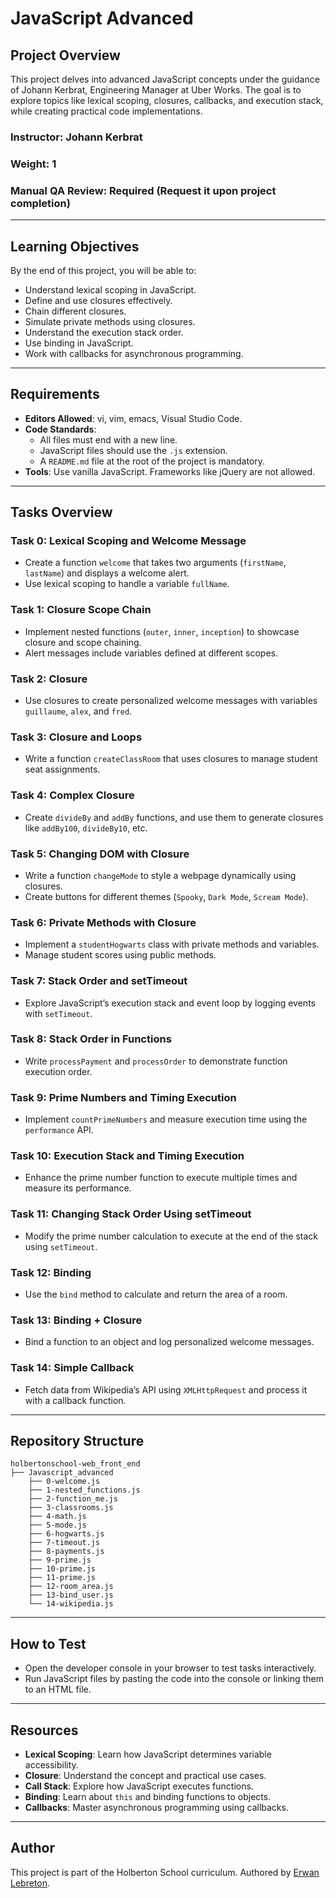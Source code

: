 # JavaScript Advanced

## Project Overview
This project delves into advanced JavaScript concepts under the guidance of Johann Kerbrat, Engineering Manager at Uber Works. The goal is to explore topics like lexical scoping, closures, callbacks, and execution stack, while creating practical code implementations.

### Instructor: Johann Kerbrat
### Weight: 1
### Manual QA Review: Required (Request it upon project completion)

---

## Learning Objectives
By the end of this project, you will be able to:
- Understand lexical scoping in JavaScript.
- Define and use closures effectively.
- Chain different closures.
- Simulate private methods using closures.
- Understand the execution stack order.
- Use binding in JavaScript.
- Work with callbacks for asynchronous programming.

---

## Requirements
- **Editors Allowed**: vi, vim, emacs, Visual Studio Code.
- **Code Standards**:
  - All files must end with a new line.
  - JavaScript files should use the `.js` extension.
  - A `README.md` file at the root of the project is mandatory.
- **Tools**: Use vanilla JavaScript. Frameworks like jQuery are not allowed.

---

## Tasks Overview

### Task 0: Lexical Scoping and Welcome Message
- Create a function `welcome` that takes two arguments (`firstName`, `lastName`) and displays a welcome alert.
- Use lexical scoping to handle a variable `fullName`.

### Task 1: Closure Scope Chain
- Implement nested functions (`outer`, `inner`, `inception`) to showcase closure and scope chaining.
- Alert messages include variables defined at different scopes.

### Task 2: Closure
- Use closures to create personalized welcome messages with variables `guillaume`, `alex`, and `fred`.

### Task 3: Closure and Loops
- Write a function `createClassRoom` that uses closures to manage student seat assignments.

### Task 4: Complex Closure
- Create `divideBy` and `addBy` functions, and use them to generate closures like `addBy100`, `divideBy10`, etc.

### Task 5: Changing DOM with Closure
- Write a function `changeMode` to style a webpage dynamically using closures.
- Create buttons for different themes (`Spooky`, `Dark Mode`, `Scream Mode`).

### Task 6: Private Methods with Closure
- Implement a `studentHogwarts` class with private methods and variables.
- Manage student scores using public methods.

### Task 7: Stack Order and setTimeout
- Explore JavaScript’s execution stack and event loop by logging events with `setTimeout`.

### Task 8: Stack Order in Functions
- Write `processPayment` and `processOrder` to demonstrate function execution order.

### Task 9: Prime Numbers and Timing Execution
- Implement `countPrimeNumbers` and measure execution time using the `performance` API.

### Task 10: Execution Stack and Timing Execution
- Enhance the prime number function to execute multiple times and measure its performance.

### Task 11: Changing Stack Order Using setTimeout
- Modify the prime number calculation to execute at the end of the stack using `setTimeout`.

### Task 12: Binding
- Use the `bind` method to calculate and return the area of a room.

### Task 13: Binding + Closure
- Bind a function to an object and log personalized welcome messages.

### Task 14: Simple Callback
- Fetch data from Wikipedia’s API using `XMLHttpRequest` and process it with a callback function.

---

## Repository Structure
```plaintext
holbertonschool-web_front_end
├── Javascript_advanced
    ├── 0-welcome.js
    ├── 1-nested_functions.js
    ├── 2-function_me.js
    ├── 3-classrooms.js
    ├── 4-math.js
    ├── 5-mode.js
    ├── 6-hogwarts.js
    ├── 7-timeout.js
    ├── 8-payments.js
    ├── 9-prime.js
    ├── 10-prime.js
    ├── 11-prime.js
    ├── 12-room_area.js
    ├── 13-bind_user.js
    └── 14-wikipedia.js
```

---

## How to Test
- Open the developer console in your browser to test tasks interactively.
- Run JavaScript files by pasting the code into the console or linking them to an HTML file.

---

## Resources
- **Lexical Scoping**: Learn how JavaScript determines variable accessibility.
- **Closure**: Understand the concept and practical use cases.
- **Call Stack**: Explore how JavaScript executes functions.
- **Binding**: Learn about `this` and binding functions to objects.
- **Callbacks**: Master asynchronous programming using callbacks.

---

## Author
This project is part of the Holberton School curriculum. Authored by [Erwan Lebreton](https://www.linkedin.com/in/erwan-lebreton-336aa8203/).

